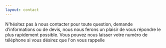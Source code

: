 ```yaml
---
layout: contact
---
```


N'hésitez pas à nous contacter pour toute question, demande d'informations ou de devis, nous nous ferons un plaisir de vous répondre le plus rapidement possible. Vous pouvez nous laisser votre numéro de téléphone si vous désirez que l'on vous rappelle
